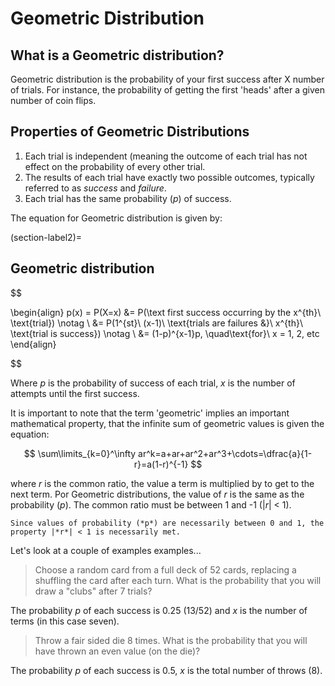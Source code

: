 # Geometric Distribution

## What is a Geometric distribution?

Geometric distribution is the probability of your first success after X number of trials.  For instance, the probability of getting the first 'heads' after a given number of coin flips.

## Properties of Geometric Distributions

1. Each trial is independent (meaning the outcome of each trial has not effect on the probability of every other trial.
2. The results of each trial have exactly two possible outcomes, typically referred to as *success* and *failure*.
3. Each trial has the same probability (*p*) of success.


The equation for Geometric distribution is given by:

(section-label2)=
## Geometric distribution
$$

\begin{align} 
p(x) = P(X=x) &= P(\text first success occurring by the x^{th}\ \text{trial}) \notag \\ 
&= P(1^{st}\ (x-1)\ \text{trials are failures &}\ x^{th}\ \text{trial is success}) \notag \\ 
&= (1-p)^{x-1}p, \quad\text{for}\ x = 1, 2, etc 
\end{align}

$$

Where *p* is the probability of success of each trial, *x* is the number of attempts until the first success.

It is important to note that the term 'geometric' implies an important mathematical property, that the infinite sum of geometric values is given the equation:

$$
\sum\limits_{k=0}^\infty ar^k=a+ar+ar^2+ar^3+\cdots=\dfrac{a}{1-r}=a(1-r)^{-1}
$$


where *r* is the common ratio, the value a term is multiplied by to get to the next term.  Por Geometric distributions, the value of *r* is the same as the probability (*p*).  The common ratio must be between 1 and -1 (|*r*| < 1).  

```{tip}
Since values of probability (*p*) are necessarily between 0 and 1, the property |*r*| < 1 is necessarily met.
```





Let's look at a couple of examples examples...

>Choose a random card from a full deck of 52 cards, replacing a shuffling the card after each turn.  What is the probability that you will draw a "clubs" after 7 trials?

The probability *p* of each success is 0.25 (13/52) and *x* is the number of terms (in this case seven).



>Throw a fair sided die 8 times.  What is the probability that you will have thrown an even value (on the die)?

The probability *p* of each success is 0.5, *x* is the total number of throws (8).

